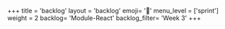 +++
title = 'backlog'
layout = 'backlog'
emoji= '📝'
menu_level = ['sprint']
weight = 2
backlog= 'Module-React'
backlog_filter= 'Week 3'
+++


